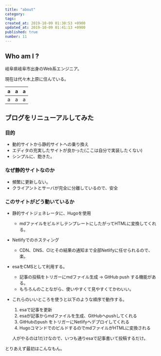 ```yaml
---
title: "about"
category:
tags:
created_at: 2019-10-09 01:30:53 +0900
updated_at: 2019-10-09 01:41:13 +0900
published: true
number: 11
---
```


## Who am I ?

岐阜県岐阜市出身のWeb系エンジニア。

現在は代々木上原に住んでいる。


|a|a|a|
|------|------|------|
|a|a|a|


##  ブログをリニューアルしてみた

### 目的
- 動的サイトから静的サイトへの乗り換え
- エディタの充実したサイトが良かった(ここは自分で実装したくない)
- シンプルに、飽きた。

### なぜ静的サイトなのか
- 頻繁に更新しない。
- クライアントとサーバが完全に分離しているので、安全

### このサイトがどう動いているか

- 静的サイトジェネレータに、Hugoを使用
    - mdファイルをビルドしテンプレートにしたがってHTMLに変換してくれる。

- Netlifyでのホスティング
    - CDN、DNS、CIとその結果の通知まで全部Netlifyに任せられるので、楽。

- esaをCMSとして利用する。
    - 記事の投稿をトリガーにmdファイル生成 -> GitHub push する機能がある。
    - もちろんのことながら、使いやすくて見やすくてかわいい。

- これらのいいところを使うと以下のような順序で動作する。
    1. esaで記事を更新
    2. esaが記事からmdファイルを生成、GitHubへpushしてくれる
    3. GitHubのpush をトリガーにNetlifyへデプロイしてくれる
    4. HugoコマンドでのビルドするのでmdファイルがHTMLに変換される

    人がやるのは1だけなので、いつも通りesaで記事書いて投稿するだけ。


とりあえず最初はこんなもん。